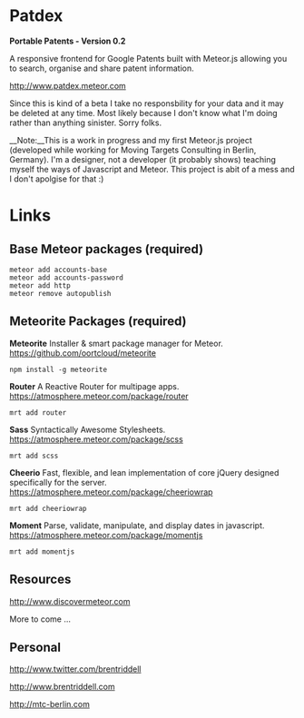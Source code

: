 # Patdex

__Portable Patents - Version 0.2__

A responsive frontend for Google Patents built with Meteor.js allowing you to search, organise and share patent information. 

http://www.patdex.meteor.com

Since this is kind of a beta I take no responsbility for your data and it may be deleted at any time. Most likely because I don't know what I'm doing rather than anything sinister. Sorry folks.

__Note:__This is a work in progress and my first Meteor.js project (developed while working for Moving Targets Consulting in Berlin, Germany). I'm a designer, not a developer (it probably shows) teaching myself the ways of Javascript and Meteor. This project is abit of a mess and I don't apolgise for that :)

# Links

## Base Meteor packages (required)

`meteor add accounts-base`  
`meteor add accounts-password`  
`meteor add http`  
`meteor remove autopublish`

## Meteorite Packages (required)

__Meteorite__
Installer & smart package manager for Meteor.  
https://github.com/oortcloud/meteorite

`npm install -g meteorite`

__Router__
A Reactive Router for multipage apps.  
https://atmosphere.meteor.com/package/router

`mrt add router`

__Sass__
Syntactically Awesome Stylesheets.  
https://atmosphere.meteor.com/package/scss

`mrt add scss`

__Cheerio__
Fast, flexible, and lean implementation of core jQuery designed specifically for the server.  
https://atmosphere.meteor.com/package/cheeriowrap

`mrt add cheeriowrap`

__Moment__
Parse, validate, manipulate, and display dates in javascript.  
https://atmosphere.meteor.com/package/momentjs

`mrt add momentjs`

## Resources

http://www.discovermeteor.com

More to come ...

## Personal

http://www.twitter.com/brentriddell

http://www.brentriddell.com

http://mtc-berlin.com



